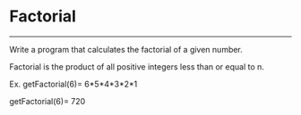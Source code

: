 # Factorial
<hr>
<p>Write a program that calculates the factorial of a given number.</p>
<p>Factorial is the product of all positive integers less than or equal to n. </p>
<p>Ex. getFactorial(6)= 6*5*4*3*2*1</p>
<p>getFactorial(6)= 720</p>